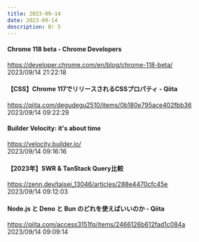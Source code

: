 ```yaml
---
title: 2023-09-14
date: 2023-09-14
description: B! 5
---
```


#### Chrome 118 beta - Chrome Developers
https://developer.chrome.com/en/blog/chrome-118-beta/<br>
2023/09/14 21:22:18<br>


#### 【CSS】Chrome 117でリリースされるCSSプロパティ - Qiita
https://qiita.com/degudegu2510/items/0b180e795ace402fbb36<br>
2023/09/14 09:22:29<br>


#### Builder Velocity: it's about time
https://velocity.builder.io/<br>
2023/09/14 09:16:16<br>


#### 【2023年】SWR & TanStack Query比較
https://zenn.dev/taisei_13046/articles/288e4470cfc45e<br>
2023/09/14 09:12:03<br>


#### Node.js と Deno と Bun のどれを使えばいいのか - Qiita
https://qiita.com/access3151fq/items/2466126b612fad1c084a<br>
2023/09/14 09:09:14<br>


